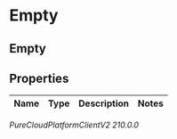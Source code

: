 # Empty

## Empty

## Properties

|Name | Type | Description | Notes|
|------------ | ------------- | ------------- | -------------|



_PureCloudPlatformClientV2 210.0.0_
